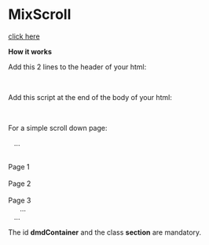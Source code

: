# MixScroll

[click here](https://rawgit.com/davidmduarte/MixScroll/master/index.html)

**How it works**

Add this 2 lines to the header of your html:

   <link rel="stylesheet" type="text/css" href="MixScroll.css" />
   <script type="text/javascript" src="MixScroll.js"></script>

Add this script at the end of the body of your html:

   <script type="text/javascript">
   mixScroll();
   </script>

For a simple scroll down page:

   ...
   <div id="dmdContainer">
      <div class="section">Page 1</div>
      <div class="section">Page 2</div>
      <div class="section">Page 3</div>
      ...
   </div>
   ...

The id **dmdContainer** and the class **section** are mandatory.
